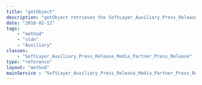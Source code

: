 ```yaml
---
title: "getObject"
description: "getObject retrieves the SoftLayer_Auxiliary_Press_Release_Media_Partner_Press_Release object whose media partner id number corresponds to the ID number of the init parameter passed to the SoftLayer_Auxiliary_Press_Release service. "
date: "2018-02-12"
tags:
    - "method"
    - "sldn"
    - "Auxiliary"
classes:
    - "SoftLayer_Auxiliary_Press_Release_Media_Partner_Press_Release"
type: "reference"
layout: "method"
mainService : "SoftLayer_Auxiliary_Press_Release_Media_Partner_Press_Release"
---
```


